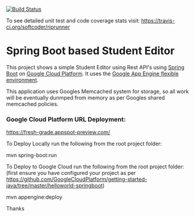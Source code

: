 [![Build Status](https://travis-ci.org/softcoder/fresh-grade-springboot.svg?branch=master)](https://travis-ci.org/softcoder/fresh-grade-springboot)

To see detailed unit test and code coverage stats visit: https://travis-ci.org/softcoder/riprunner

# Spring Boot based Student Editor

This project shows a simple Student Editor using Rest API's using [Spring Boot][spring-boot] on [Google
Cloud Platform][cloud-java]. It uses the [Google App Engine flexible
environment][App Engine-flexible].

This application uses Googles Memcached system for storage, so all work will be eventually dunmped from memory
as per Googles shared memcached policies.

[App Engine-flexible]: https://cloud.google.com/appengine/docs/flexible/
[cloud-java]: https://cloud.google.com/java/
[spring-boot]: http://projects.spring.io/spring-boot/

### Google Cloud Platform URL Deployment:

https://fresh-grade.appspot-preview.com/

To Deploy Locally run the following from the root project folder:

mvn spring-boot:run

To Deploy to Google Cloud run the following from the root project folder:
(first ensure you have configured your project as per https://github.com/GoogleCloudPlatform/getting-started-java/tree/master/helloworld-springboot)

mvn appengine:deploy

Thanks
